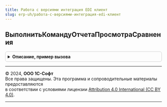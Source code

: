 ```yaml
---
title: Работа с версиями интеграция EDI клиент
slug: erp-uh/работа-с-версиями-интеграция-edi-клиент
---
```



## ВыполнитьКомандуОтчетаПросмотраСравнения
<details style="margin: 1em 0; padding: 0.5em; border: 1px solid #ccc; border-radius: 6px;">

<summary style="font-weight: bold; cursor: pointer;">Описание, пример вызова</summary>

```bsl

// см. РаботаСВерсиямиИнтеграцияEDIКлиент.ВыполнитьКомандуОтчетаПросмотраСравнения()
Процедура ВыполнитьКомандуОтчетаПросмотраСравнения(Параметры) Экспорт
```

Пример вызова
```bsl
РаботаСВерсиямиИнтеграцияEDIКлиент.ВыполнитьКомандуОтчетаПросмотраСравнения(Параметры) 
```
</details>

---

© 2024, **ООО 1С-Софт**  
Все права защищены. Эта программа и сопроводительные материалы предоставляются  
в соответствии с условиями лицензии [Attribution 4.0 International (CC BY 4.0)](https://creativecommons.org/licenses/by/4.0/legalcode).

---
